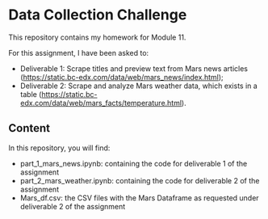 # Data Collection Challenge

This repository contains my homework for Module 11.

For this assignment, I have been asked to:
- Deliverable 1: Scrape titles and preview text from Mars news articles (https://static.bc-edx.com/data/web/mars_news/index.html);
- Deliverable 2: Scrape and analyze Mars weather data, which exists in a table (https://static.bc-edx.com/data/web/mars_facts/temperature.html).

## Content

In this repository, you will find:
- part_1_mars_news.ipynb: containing the code for deliverable 1 of the assignment
- part_2_mars_weather.ipynb: containing the code for deliverable 2 of the assignment
- Mars_df.csv: the CSV files with the Mars Dataframe as requested under deliverable 2 of the assignment
